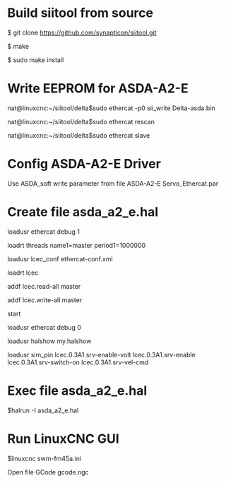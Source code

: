 # Build siitool from source 
  
  $ git clone https://github.com/synapticon/siitool.git
  
  $ make
  
  $ sudo make install

# Write EEPROM for ASDA-A2-E
  
  nat@linuxcnc:~/siitool/delta$sudo ethercat -p0 sii_write Delta-asda.bin
  
  nat@linuxcnc:~/siitool/delta$sudo ethercat rescan
  
  nat@linuxcnc:~/siitool/delta$sudo ethercat slave

# Config ASDA-A2-E Driver
  
  Use ASDA_soft write parameter from file ASDA-A2-E Servo_Ethercat.par   
  
# Create file asda_a2_e.hal

  loadusr ethercat debug 1
  
  loadrt threads name1=master period1=1000000
  
  loadusr lcec_conf ethercat-conf.xml
  
  loadrt lcec
  
  addf lcec.read-all master
  
  addf lcec.write-all master
  
  start
  
  loadusr ethercat debug 0
  
  loadusr halshow my.halshow
  
  loadusr sim_pin lcec.0.3A1.srv-enable-volt lcec.0.3A1.srv-enable lcec.0.3A1.srv-switch-on lcec.0.3A1.srv-vel-cmd 

# Exec file asda_a2_e.hal
  
  $halrun -I asda_a2_e.hal
  
 # Run LinuxCNC GUI
  
  $linuxcnc swm-fm45a.ini
  
  Open file GCode gcode.ngc
  
